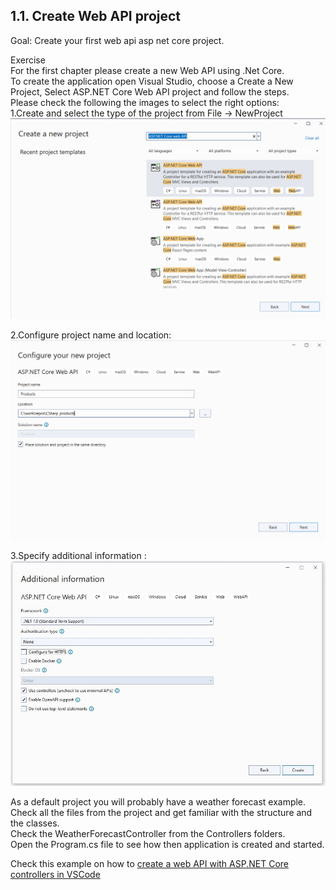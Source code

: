 ## 1.1. Create Web API project

   Goal: Create your first web api asp net core project.
   
   Exercise   
   For the first chapter please create a new Web API using .Net Core.  
   To create the application open Visual Studio, choose a Create a New Project, Select ASP.NET Core Web API project and follow the steps.   
   Please check the following the images to select the right options:  
   1.Create and select the type of the project from File -> NewProject  
   ![WEBAPI](https://github.com/msg-CareerPaths/csharp-training/blob/main/resources/images/webapi1.png)  
   
   2.Configure project name and location:  
   ![WEBAPI](https://github.com/msg-CareerPaths/csharp-training/blob/main/resources/images/webapi2.png)  
   
   3.Specify additional information :  
   ![WEBAPI](https://github.com/msg-CareerPaths/csharp-training/blob/main/resources/images/webapi3.png)  
   
   As a default project you will probably have a weather forecast example.  
   Check all the files from the project and get familiar with the structure and the classes.  
   Check the WeatherForecastController from the Controllers folders.  
   Open the Program.cs file to see how then application is created and started.  
   
  Check this example on how to [create a web API with ASP.NET Core controllers in VSCode](https://learn.microsoft.com/ro-ro/training/modules/build-web-api-aspnet-core/?WT.mc_id=dotnet-35129-website)
